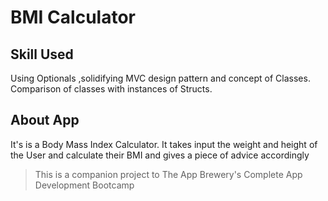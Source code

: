 
#  BMI Calculator

## Skill Used
Using Optionals ,solidifying MVC design pattern and concept of Classes.
Comparison of classes with instances of Structs.


##  About App
It's is a Body Mass Index Calculator.
It takes input the weight and height of the User and calculate their BMI and gives a piece of advice accordingly

>This is a companion project to The App Brewery's Complete App Development Bootcamp

